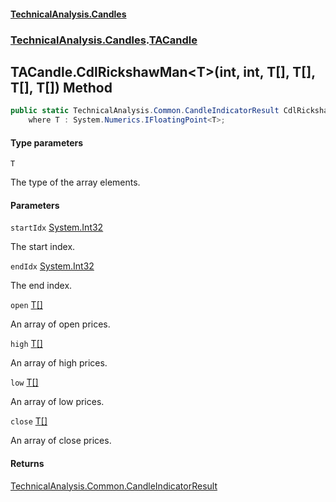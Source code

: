 #### [TechnicalAnalysis\.Candles](Atypical.TechnicalAnalysis.Candles.md 'Atypical\.TechnicalAnalysis\.Candles')
### [TechnicalAnalysis\.Candles](Atypical.TechnicalAnalysis.Candles.md#TechnicalAnalysis.Candles 'TechnicalAnalysis\.Candles').[TACandle](TACandle.md 'TechnicalAnalysis\.Candles\.TACandle')

## TACandle\.CdlRickshawMan\<T\>\(int, int, T\[\], T\[\], T\[\], T\[\]\) Method

```csharp
public static TechnicalAnalysis.Common.CandleIndicatorResult CdlRickshawMan<T>(int startIdx, int endIdx, T[] open, T[] high, T[] low, T[] close)
    where T : System.Numerics.IFloatingPoint<T>;
```
#### Type parameters

<a name='TechnicalAnalysis.Candles.TACandle.CdlRickshawMan_T_(int,int,T[],T[],T[],T[]).T'></a>

`T`

The type of the array elements\.
#### Parameters

<a name='TechnicalAnalysis.Candles.TACandle.CdlRickshawMan_T_(int,int,T[],T[],T[],T[]).startIdx'></a>

`startIdx` [System\.Int32](https://docs.microsoft.com/en-us/dotnet/api/System.Int32 'System\.Int32')

The start index\.

<a name='TechnicalAnalysis.Candles.TACandle.CdlRickshawMan_T_(int,int,T[],T[],T[],T[]).endIdx'></a>

`endIdx` [System\.Int32](https://docs.microsoft.com/en-us/dotnet/api/System.Int32 'System\.Int32')

The end index\.

<a name='TechnicalAnalysis.Candles.TACandle.CdlRickshawMan_T_(int,int,T[],T[],T[],T[]).open'></a>

`open` [T](TACandle.CdlRickshawMan_T_(int,int,T[],T[],T[],T[]).md#TechnicalAnalysis.Candles.TACandle.CdlRickshawMan_T_(int,int,T[],T[],T[],T[]).T 'TechnicalAnalysis\.Candles\.TACandle\.CdlRickshawMan\<T\>\(int, int, T\[\], T\[\], T\[\], T\[\]\)\.T')[\[\]](https://docs.microsoft.com/en-us/dotnet/api/System.Array 'System\.Array')

An array of open prices\.

<a name='TechnicalAnalysis.Candles.TACandle.CdlRickshawMan_T_(int,int,T[],T[],T[],T[]).high'></a>

`high` [T](TACandle.CdlRickshawMan_T_(int,int,T[],T[],T[],T[]).md#TechnicalAnalysis.Candles.TACandle.CdlRickshawMan_T_(int,int,T[],T[],T[],T[]).T 'TechnicalAnalysis\.Candles\.TACandle\.CdlRickshawMan\<T\>\(int, int, T\[\], T\[\], T\[\], T\[\]\)\.T')[\[\]](https://docs.microsoft.com/en-us/dotnet/api/System.Array 'System\.Array')

An array of high prices\.

<a name='TechnicalAnalysis.Candles.TACandle.CdlRickshawMan_T_(int,int,T[],T[],T[],T[]).low'></a>

`low` [T](TACandle.CdlRickshawMan_T_(int,int,T[],T[],T[],T[]).md#TechnicalAnalysis.Candles.TACandle.CdlRickshawMan_T_(int,int,T[],T[],T[],T[]).T 'TechnicalAnalysis\.Candles\.TACandle\.CdlRickshawMan\<T\>\(int, int, T\[\], T\[\], T\[\], T\[\]\)\.T')[\[\]](https://docs.microsoft.com/en-us/dotnet/api/System.Array 'System\.Array')

An array of low prices\.

<a name='TechnicalAnalysis.Candles.TACandle.CdlRickshawMan_T_(int,int,T[],T[],T[],T[]).close'></a>

`close` [T](TACandle.CdlRickshawMan_T_(int,int,T[],T[],T[],T[]).md#TechnicalAnalysis.Candles.TACandle.CdlRickshawMan_T_(int,int,T[],T[],T[],T[]).T 'TechnicalAnalysis\.Candles\.TACandle\.CdlRickshawMan\<T\>\(int, int, T\[\], T\[\], T\[\], T\[\]\)\.T')[\[\]](https://docs.microsoft.com/en-us/dotnet/api/System.Array 'System\.Array')

An array of close prices\.

#### Returns
[TechnicalAnalysis\.Common\.CandleIndicatorResult](https://docs.microsoft.com/en-us/dotnet/api/TechnicalAnalysis.Common.CandleIndicatorResult 'TechnicalAnalysis\.Common\.CandleIndicatorResult')